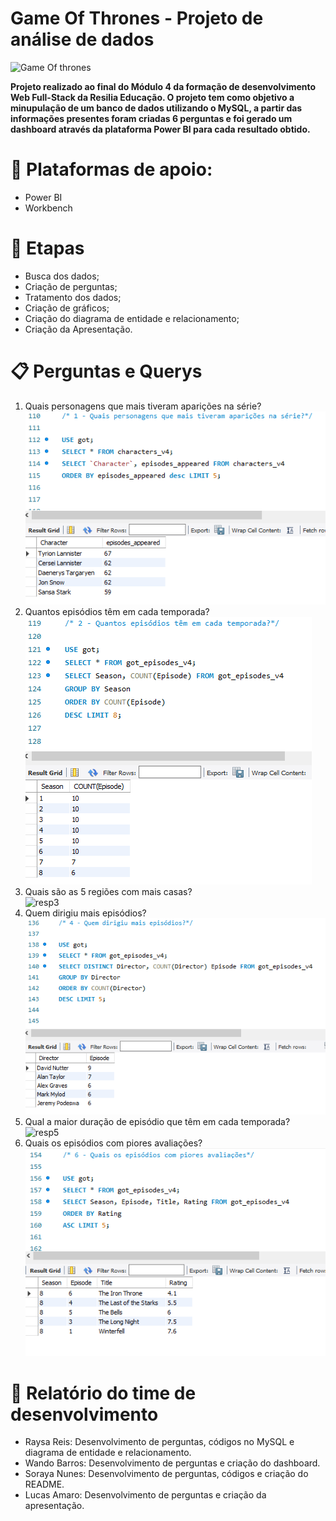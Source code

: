 # Game Of Thrones - Projeto de análise de dados
![Game Of thrones](https://user-images.githubusercontent.com/113200413/213538687-ea4002c2-608c-4982-ad57-b1c7d3602a15.png)

**Projeto realizado ao final do Módulo 4 da formação de desenvolvimento Web Full-Stack da Resilia Educação. O projeto tem como objetivo a minupulação de um banco de dados utilizando o MySQL, a partir das informações presentes foram criadas 6 perguntas e foi gerado um dashboard através da plataforma Power BI para cada resultado obtido.**

# 🔧 Plataformas de apoio:

<ul>
<li>Power BI</li>
<li>Workbench</li>
</ul>

# 📝 Etapas
<ul>
<li>Busca dos dados; </li>
<li>Criação de perguntas;</li>
<li>Tratamento dos dados;</li>
<li>Criação de gráficos;</li>
<li>Criação do diagrama de entidade e relacionamento;</li>
<li>Criação da Apresentação.</li>
</ul>

# 📋 Perguntas e Querys
<ol>
  <li>Quais personagens que mais tiveram aparições na série?</li>
  <img src="Imagens/querys/1. aparições.png" alt="resp1"/>
  <li>Quantos episódios têm em cada temporada?</li>
  <img src="Imagens/querys/2. Quant_episodios.png" alt="resp2"/>
  <li>Quais são as 5 regiões com mais casas?</li>
  <img src="Imagens/querys/3. regiões.png" alt="resp3"/>
  <li>Quem dirigiu mais episódios?</li>
  <img src="Imagens/querys/4. Diretores.png" alt="resp4"/>
  <li>Qual a maior duração de episódio que têm em cada temporada?</li>
  <img src="Imagens/querys/5. Episódios.png" alt="resp5"/>
  <li>Quais os episódios com piores avaliações?</li>
  <img src="Imagens/querys/6. Piores avaliações.png" alt="resp6"/>
</ol>

# 🔖 Relatório do time de desenvolvimento
<ul>
<li>Raysa Reis: Desenvolvimento de perguntas, códigos no MySQL e diagrama de entidade e relacionamento.  </li>
<li>Wando Barros: Desenvolvimento de perguntas e criação do dashboard.</li>
<li>Soraya Nunes: Desenvolvimento de perguntas, códigos e criação do README.</li>
<li>Lucas Amaro: Desenvolvimento de perguntas e criação da apresentação.</li>
</ul>
